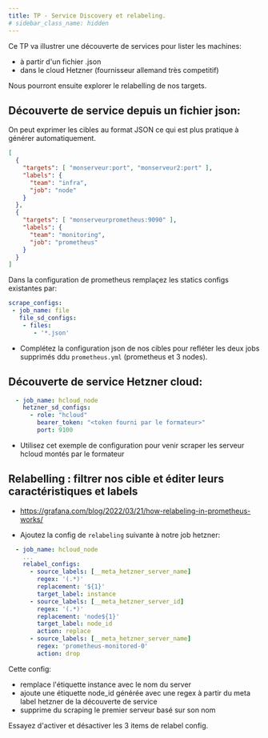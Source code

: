 ```yaml
---
title: TP - Service Discovery et relabeling.
# sidebar_class_name: hidden
---
```


Ce TP va illustrer une découverte de services pour lister les machines:

- à partir d'un fichier .json
- dans le cloud Hetzner (fournisseur allemand très competitif)

Nous pourront ensuite explorer le relabelling de nos targets.


## Découverte de service depuis un fichier json:

On peut exprimer les cibles au format JSON ce qui est plus pratique à générer automatiquement.

```json
[
  {
    "targets": [ "monserveur:port", "monserveur2:port" ],
    "labels": {
      "team": "infra",
      "job": "node"
    }
  },
  {
    "targets": [ "monserveurprometheus:9090" ],
    "labels": {
      "team": "monitoring",
      "job": "prometheus"
    }
  }
]
```

Dans la configuration de prometheus remplaçez les statics configs existantes par:

```yaml
scrape_configs:
 - job_name: file
   file_sd_configs:
    - files:
       - '*.json'
```

- Complétez la configuration json de nos cibles pour refléter les deux jobs supprimés ddu `prometheus.yml` (prometheus et 3 nodes).

## Découverte de service Hetzner cloud:

```yaml
  - job_name: hcloud_node
    hetzner_sd_configs:
      - role: "hcloud"
        bearer_token: "<token fourni par le formateur>"
        port: 9100
```

- Utilisez cet exemple de configuration pour venir scraper les serveur hcloud montés par le formateur


## Relabelling : filtrer nos cible et éditer leurs caractéristiques et labels


- https://grafana.com/blog/2022/03/21/how-relabeling-in-prometheus-works/

- Ajoutez la config de `relabeling` suivante à notre job hetzner:

```yaml
  - job_name: hcloud_node
    ...
    relabel_configs:
      - source_labels: [__meta_hetzner_server_name]
        regex: '(.*)'
        replacement: '${1}'
        target_label: instance
      - source_labels: [__meta_hetzner_server_id]
        regex: '(.*)'
        replacement: 'node${1}'
        target_label: node_id
        action: replace
      - source_labels: [__meta_hetzner_server_name]
        regex: 'prometheus-monitored-0'
        action: drop
```

Cette config:
  - remplace l'étiquette instance avec le nom du server
  - ajoute une étiquette node_id générée avec une regex à partir du meta label hetzner de la découverte de service
  - supprime du scraping le premier serveur basé sur son nom

Essayez d'activer et désactiver les 3 items de relabel config.